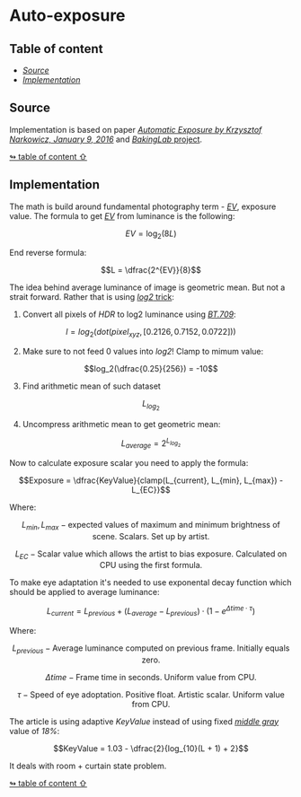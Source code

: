 # Auto-exposure

## <a id="table-of-content">Table of content</a>

- [_Source_](#source)
- [_Implementation_](#implementation)

## <a id="source">Source</a>

Implementation is based on paper [_Automatic Exposure by Krzysztof Narkowicz, January 9, 2016_](https://knarkowicz.wordpress.com/2016/01/09/automatic-exposure/) and [_BakingLab_ project](https://github.com/TheRealMJP/BakingLab).

[↬ table of content ⇧](#table-of-content)

## <a id="implementation">Implementation</a>

The math is build around fundamental photography term - [_EV_](https://en.wikipedia.org/wiki/Exposure_value), exposure value. The formula to get [_EV_](https://en.wikipedia.org/wiki/Exposure_value) from luminance is the following:

$$EV = \log_2(8L)$$

End reverse formula:

$$L = \dfrac{2^{EV}}{8}$$

The idea behind average luminance of image is geometric mean. But not a strait forward. Rather that is using [_log2_ trick](https://en.wikipedia.org/wiki/Geometric_mean):

1. Convert all pixels of _HDR_ to log2 luminance using [_BT.709_](https://en.wikipedia.org/wiki/Relative_luminance#Relative_luminance_and_%22gamma_encoded%22_colorspaces):

$$l = log_2(dot(pixel_{xyz}, [0.2126, 0.7152, 0.0722]))$$

2. Make sure to not feed 0 values into _log2_! Clamp to mimum value:

$$log_2(\dfrac{0.25}{256}) = -10$$

3. Find arithmetic mean of such dataset

$$L_{log_2}$$

4. Uncompress arithmetic mean to get geometric mean:

$$L_{average} = 2^{L_{log_2}}$$

Now to calculate exposure scalar you need to apply the formula:

$$Exposure = \dfrac{KeyValue}{clamp(L_{current}, L_{min}, L_{max}) - L_{EC}}$$

Where:

$$L_{min}, L_{max} - \text{expected values of maximum and minimum brightness of scene. Scalars. Set up by artist.}$$

$$L_{EC} - \text{Scalar value which allows the artist to bias exposure. Calculated on CPU using the first formula.}$$

To make eye adaptation it's needed to use exponental decay function which should be applied to average luminance:

$$L_{current} = L_{previous} + (L_{average} - L_{previous}) \cdot (1 - e^{\Delta time \cdot \tau})$$

Where:

$$L_{previous} -\text{Average luminance computed on previous frame. Initially equals zero.}$$

$$\Delta time -\text{Frame time in seconds. Uniform value from CPU.}$$

$$\tau -\text{Speed of eye adoptation. Positive float. Artistic scalar. Uniform value from CPU.}$$

The article is using adaptive _KeyValue_ instead of using fixed [_middle gray_](https://en.wikipedia.org/wiki/Middle_gray) value of _18%_:

$$KeyValue = 1.03 - \dfrac{2}{log_{10}(L + 1) + 2}$$

It deals with room + curtain state problem.

[↬ table of content ⇧](#table-of-content)
